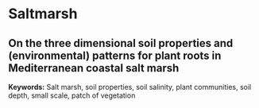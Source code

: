 # Saltmarsh
## On the three dimensional soil properties and (environmental) patterns for plant roots in Mediterranean coastal salt marsh
**Keywords:** Salt marsh, soil properties, soil salinity, plant communities, soil depth, small scale, patch of vegetation

